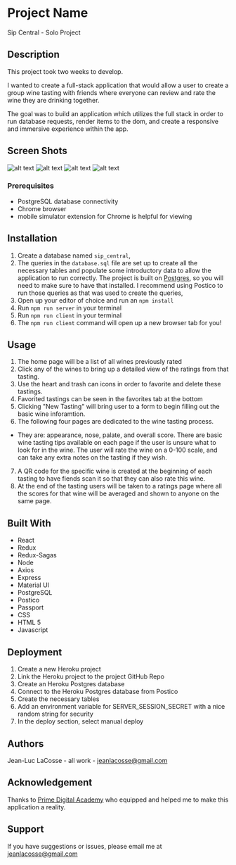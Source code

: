 # Project Name
Sip Central - Solo Project

## Description
This project took two weeks to develop.

I wanted to create a full-stack application that would allow a user to create a group wine tasting with friends where everyone can review and rate the wine they are drinking together.

The goal was to build an application which utilizes the full stack in order to run database requests, render items to the dom, and create a responsive and immersive experience within the app.

## Screen Shots

![alt text](./documentation/images/Screen%20Shot%202022-07-11%20at%203.06.37%20PM.png)
![alt text](./documentation/images/Screen%20Shot%202022-07-11%20at%203.06.49%20PM.png)
![alt text](./documentation/images/Screen%20Shot%202022-07-11%20at%203.07.26%20PM.png)
![alt text](./documentation/images/Screen%20Shot%202022-07-11%20at%203.07.59%20PM.png)

### Prerequisites

- PostgreSQL database connectivity
- Chrome browser
- mobile simulator extension for Chrome is helpful for viewing

## Installation

1. Create a database named `sip_central`,
2. The queries in the `database.sql` file are set up to create all the necessary tables and populate some introductory data to allow the application to run correctly. The project is built on [Postgres](https://www.postgresql.org/download/), so you will need to make sure to have that installed. I recommend using Postico to run those queries as that was used to create the queries, 
3. Open up your editor of choice and run an `npm install`
4. Run `npm run server` in your terminal
5. Run `npm run client` in your terminal
6. The `npm run client` command will open up a new browser tab for you!

## Usage

1. The home page will be a list of all wines previously rated
2. Click any of the wines to bring up a detailed view of the ratings from that tasting.
3. Use the heart and trash can icons in order to favorite and delete these tastings.
4. Favorited tastings can be seen in the favorites tab at the bottom
5. Clicking "New Tasting" will bring user to a form to begin filling out the basic wine inforamtion.
6. The following four pages are dedicated to the wine tasting process. 
  - They are: appearance, nose, palate, and overall score.
  There are basic wine tasting tips available on each page if the user is unsure what to look for in the wine. 
  The user will rate the wine on a 0-100 scale, and can take any extra notes on the tasting if they wish.
7. A QR code for the specific wine is created at the beginning of each tasting to have fiends scan it so that they can also rate this wine.
8. At the end of the tasting users will be taken to a ratings page where all the scores for that wine will be averaged and shown to anyone on the same page.


## Built With

- React
- Redux
- Redux-Sagas
- Node
- Axios
- Express
- Material UI
- PostgreSQL
- Postico
- Passport
- CSS
- HTML 5
- Javascript

## Deployment
1. Create a new Heroku project
2. Link the Heroku project to the project GitHub Repo
3. Create an Heroku Postgres database
4. Connect to the Heroku Postgres database from Postico
5. Create the necessary tables
6. Add an environment variable for SERVER_SESSION_SECRET with a nice random string for security
7. In the deploy section, select manual deploy

## Authors
Jean-Luc LaCosse - all work - jeanlacosse@gmail.com

## Acknowledgement
Thanks to [Prime Digital Academy](www.primeacademy.io) who equipped and helped me to make this application a reality.

## Support
If you have suggestions or issues, please email me at [jeanlacosse@gmail.com](www.google.com)
